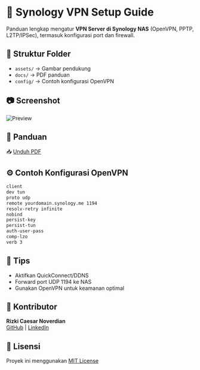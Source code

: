 # 🔐 Synology VPN Setup Guide

Panduan lengkap mengatur **VPN Server di Synology NAS** (OpenVPN, PPTP, L2TP/IPSec), termasuk konfigurasi port dan firewall.

## 📂 Struktur Folder
- `assets/` → Gambar pendukung
- `docs/` → PDF panduan
- `config/` → Contoh konfigurasi OpenVPN

## 📷 Screenshot
![Preview](assets/vpn-settings-preview.png)

## 📄 Panduan
📥 [Unduh PDF](docs/panduan-setup-vpn-synology.pdf)

## ⚙️ Contoh Konfigurasi OpenVPN

```bash
client
dev tun
proto udp
remote yourdomain.synology.me 1194
resolv-retry infinite
nobind
persist-key
persist-tun
auth-user-pass
comp-lzo
verb 3
```

## 🧠 Tips
- Aktifkan QuickConnect/DDNS
- Forward port UDP 1194 ke NAS
- Gunakan OpenVPN untuk keamanan optimal

## 👤 Kontributor
**Rizki Caesar Noverdian**  
[GitHub](https://github.com/caesarnoverdian) | [LinkedIn](https://linkedin.com/in/...)

## 📜 Lisensi
Proyek ini menggunakan [MIT License](LICENSE)
